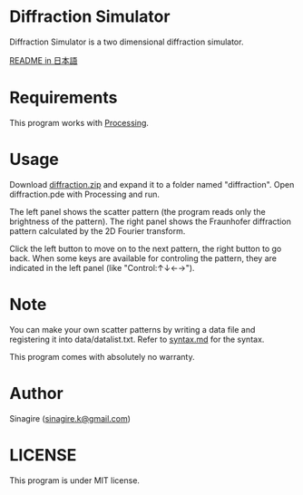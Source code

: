 Diffraction Simulator
=====================

Diffraction Simulator is a two dimensional diffraction simulator.

[README in 日本語](README.ja.md)

Requirements
============
This program works with [Processing](https://processing.org).

Usage
=====
Download [diffraction.zip](diffraction.zip) and expand it to a folder named "diffraction". Open diffraction.pde with Processing and run.

The left panel shows the scatter pattern (the program reads
only the brightness of the pattern). The right panel shows 
the Fraunhofer diffraction pattern calculated by the 2D Fourier 
transform. 

Click the left button to move on to the next pattern, the right button to go back. When some keys are available for controling the pattern, they are indicated in the left panel (like "Control:↑↓←→").

Note
====
You can make your own scatter patterns by writing a data file and registering it into data/datalist.txt. Refer to [syntax.md](syntax.md) for the syntax.

This program comes with absolutely no warranty.

Author
======
Sinagire (sinagire.k@gmail.com)

LICENSE
=======
This program is under MIT license.
